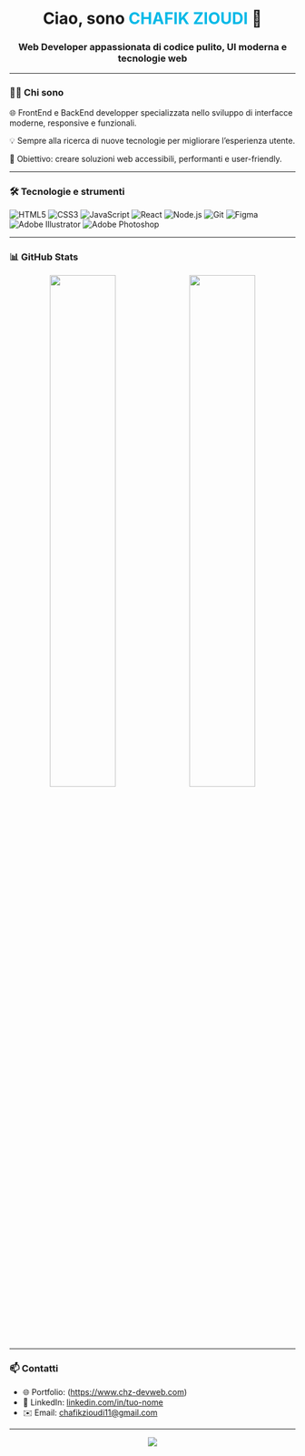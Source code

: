 <h1 align="center">Ciao, sono <span style="color:#00b9e7;">CHAFIK ZIOUDI</span> 👋</h1>
<h3 align="center">Web Developer appassionata di codice pulito, UI moderna e tecnologie web</h3>

---

### 👩‍💻 Chi sono

🌐 FrontEnd e BackEnd developper specializzata nello sviluppo di interfacce moderne, responsive e funzionali.

💡 Sempre alla ricerca di nuove tecnologie per migliorare l’esperienza utente.

🎯 Obiettivo: creare soluzioni web accessibili, performanti e user-friendly.

---

### 🛠️ Tecnologie e strumenti

![HTML5](https://img.shields.io/badge/HTML5-E34F26?style=flat&logo=html5&logoColor=white)
![CSS3](https://img.shields.io/badge/CSS3-1572B6?style=flat&logo=css3&logoColor=white)
![JavaScript](https://img.shields.io/badge/JavaScript-F7DF1E?style=flat&logo=javascript&logoColor=black)
![React](https://img.shields.io/badge/React-20232A?style=flat&logo=react&logoColor=61DAFB)
![Node.js](https://img.shields.io/badge/Node.js-339933?style=flat&logo=nodedotjs&logoColor=white)
![Git](https://img.shields.io/badge/Git-F05032?style=flat&logo=git&logoColor=white)
![Figma](https://img.shields.io/badge/Figma-F24E1E?style=flat&logo=figma&logoColor=white)
![Adobe Illustrator](https://img.shields.io/badge/Adobe%20Illustrator-FF9A00?style=flat&logo=adobeillustrator&logoColor=white)
![Adobe Photoshop](https://img.shields.io/badge/Adobe%20Photoshop-31A8FF?style=flat&logo=adobephotoshop&logoColor=white)


---

### 📊 GitHub Stats

<p align="center">
  <img src="https://github-readme-stats.vercel.app/api?username=TUO_USERNAME&show_icons=true&theme=radical" width="48%" />
  <img src="https://github-readme-stats.vercel.app/api/top-langs/?username=TUO_USERNAME&layout=compact&theme=radical" width="48%" />
</p>

---

### 📫 Contatti

- 🌐 Portfolio: (https://www.chz-devweb.com)
- 💼 LinkedIn: [linkedin.com/in/tuo-nome](https://linkedin.com/in/tuo-nome)
- ✉️ Email: chafikzioudi11@gmail.com

---

<p align="center">
  <img src="https://capsule-render.vercel.app/api?type=waving&color=gradient&height=120&section=footer"/>
</p>
